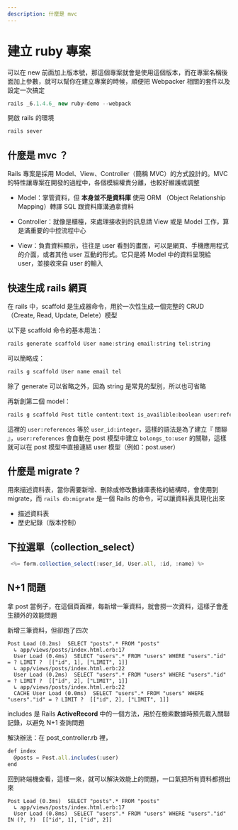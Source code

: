 ```yaml
---
description: 什麼是 mvc
---
```

# 建立 ruby 專案
可以在 new 前面加上版本號，那這個專案就會是使用這個版本，而在專案名稱後面加上參數，就可以幫你在建立專案的時候，順便把 Webpacker 相關的套件以及設定一次搞定

```js
rails _6.1.4.6_ new ruby-demo --webpack
```
開啟 rails 的環境
```js
rails sever
```

## 什麼是 mvc ？
Rails 專案是採用 Model、View、Controller（簡稱 MVC）的方式設計的。MVC 的特性讓專案在開發的過程中，各個模組權責分離，也較好維護或調整

* Model：掌管資料，但 **本身並不是資料庫** 使用 ORM （Object Relationship Mapping）轉譯 SQL 跟資料庫溝通拿資料

* Controller：就像是櫃檯，來處理接收到的訊息請 View 或是 Model 工作，算是滿重要的中控流程中心

* View：負責資料顯示，往往是 user 看到的畫面，可以是網頁、手機應用程式的介面，或者其他 user 互動的形式。它只是將 Model 中的資料呈現給 user，並接收來自 user 的輸入

## 快速生成 rails 網頁
在 rails 中，scaffold 是生成器命令，用於一次性生成一個完整的 CRUD（Create, Read, Update, Delete）模型

以下是 scaffold 命令的基本用法：
```js
rails generate scaffold User name:string email:string tel:string
```
可以簡略成：
```js
rails g scaffold User name email tel
```
除了 generate 可以省略之外，因為 string 是常見的型別，所以也可省略

再新創第二個 model：
```js
rails g scaffold Post title content:text is_availible:boolean user:references
```
這裡的 `user:references` 等於 `user_id:integer`，這樣的語法是為了建立『 關聯 』，`user:references` 會自動在 post 模型中建立 `bolongs_to:user` 的關聯，這樣就可以在 post 模型中直接連結 user 模型（例如：post.user）


## 什麼是 migrate ?
用來描述資料表，當你需要新增、刪除或修改數據庫表格的結構時，會使用到 migrate，而 `rails db:migrate` 是一個 Rails 的命令，可以讓資料表具現化出來
* 描述資料表
* 歷史紀錄（版本控制）

## 下拉選單（collection_select）

```js
 <%= form.collection_select(:user_id, User.all, :id, :name) %>
```

## N+1 問題
拿 post 當例子，在這個頁面裡，每新增一筆資料，就會撈一次資料，這樣子會產生額外的效能問題

新增三筆資料，但卻跑了四次
```
Post Load (0.2ms)  SELECT "posts".* FROM "posts"
  ↳ app/views/posts/index.html.erb:17
  User Load (0.4ms)  SELECT "users".* FROM "users" WHERE "users"."id" = ? LIMIT ?  [["id", 1], ["LIMIT", 1]]
  ↳ app/views/posts/index.html.erb:22
  User Load (0.2ms)  SELECT "users".* FROM "users" WHERE "users"."id" = ? LIMIT ?  [["id", 2], ["LIMIT", 1]]
  ↳ app/views/posts/index.html.erb:22
  CACHE User Load (0.0ms)  SELECT "users".* FROM "users" WHERE "users"."id" = ? LIMIT ?  [["id", 2], ["LIMIT", 1]]
```
includes 是 Rails **ActiveRecord** 中的一個方法，用於在檢索數據時預先載入關聯記錄，以避免 N+1 查詢問題

解決辦法：在 post_controller.rb 裡，
```js
def index
  @posts = Post.all.includes(:user)
end
```

回到終端機查看，這樣一來，就可以解決效能上的問題，一口氣把所有資料都撈出來
```
Post Load (0.3ms)  SELECT "posts".* FROM "posts"
  ↳ app/views/posts/index.html.erb:17
  User Load (0.8ms)  SELECT "users".* FROM "users" WHERE "users"."id" IN (?, ?)  [["id", 1], ["id", 2]]
```